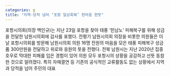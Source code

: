 ```yaml
---
categories: g
title: "지역·당적 넘어 ‘포항 일상회복’ 한마음 한뜻"
---
```

포항시의회(의장 백인규)는 지난 23일 포항을 찾아 태풍 ‘힌남노’ 피해복구를 위해 성금을 전달한 남원시의회에 감사를 표했다. 전평기 남원시의회 의장을 비롯한 의원들은 이날 포항시의회를 방문해 남원시의회 의원 16명 전원의 마음을 모은 태풍 피해복구 성금품 300만원을 전달하고 위로와 응원의 뜻을 전했다. 전북 남원시는 지난 2020년 집중호우로 막대한 피해를 입은 경험이 있어 의원 모두 포항시의 상황을 공감하고 선뜻 동참한 것으로 알려졌다. 특히 자매결연 등 기존의 공식적인 교류활동도 없는 상황에서 지역과 당적을 넘어 주민의 대표